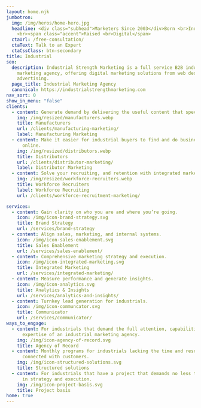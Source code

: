 ```yaml
---
layout: home.njk
jumbotron:
  img: /img/heros/home-hero.jpg
  headline: <div class="subhead">Marketers Since 2003</div>Born <br>Industrial
    <br><span class="accent">Raised <br>Digital</span>
  ctaUrl: /free-consultation/
  ctaText: Talk to an Expert
  ctaCssClass: btn-secondary
title: Industrial
seo:
  description: Industrial Strength Marketing is a full service B2B industrial
    marketing agency, offering digital marketing solutions from web design to
    advertising.
  page_title: Industrial Marketing Agency
  canonical: https://industrialstrengthmarketing.com
nav_sort: 0
show_in_menu: "false"
clients:
  - content: Generate demand by delivering the useful content that specifiers need.
    img: /img/resized/manufacturers.webp
    title: Manufacturers
    url: /clients/manufacturing-marketing/
    label: Manufacturing Marketing
  - content: Make it easier for industrial buyers to find and do business with you
      online.
    img: /img/resized/distributors.webp
    title: Distributors
    url: /clients/distributor-marketing/
    label: Distributor Marketing
  - content: Solve your recruiting, and retention with integrated marketing.
    img: /img/resized/workforce-recruiters.webp
    title: Workforce Recruiters
    label: Workforce Recruiting
    url: /clients/workforce-recruitment-marketing/

services:
  - content: Gain clarity on who you are and where you’re going.
    icon: /img/icon-brand-strategy.svg
    title: Brand Strategy
    url: /services/brand-strategy
  - content: Align sales, marketing, and internal systems.
    icon: /img/icon-sales-enablement.svg
    title: Sales Enablement
    url: /services/sales-enablement/
  - content: Comprehensive marketing strategy and execution.
    icon: /img/icon-integrated-marketing.svg
    title: Integrated Marketing
    url: /services/integrated-marketing/
  - content: Measure performance and generate insights.
    icon: /img/icon-analytics.svg
    title: Analytics & Insights
    url: /services/analytics-and-insights/
  - content: Turnkey lead generation for industrials.
    icon: /img/icon-communcator.svg
    title: Communicator
    url: /services/communicator/
ways_to_engage:
  - content: For industrials that demand the full attention, capabilities, and
      expertise of an industrial marketing agency.
    img: /img/icon-agency-of-record.svg
    title: Agency of Record
  - content: Monthly programs for industrials lacking the time and resources to stay
      connected with customers.
    img: /img/icon-structured-solutions.svg
    title: Structured solutions
  - content: For industrials that have a project that demands no less than the best
      in strategy and execution.
    img: /img/icon-project-basis.svg
    title: Project basis
home: true
---
```

